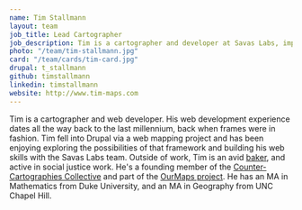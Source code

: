 ```yaml
---
name: Tim Stallmann
layout: team
job_title: Lead Cartographer
job_description: Tim is a cartographer and developer at Savas Labs, implementing complex web applications for our clients.
photo: "/team/tim-stallmann.jpg"
card: "/team/cards/tim-card.jpg"
drupal: t_stallmann
github: timstallmann
linkedin: timstallmann
website: http://www.tim-maps.com
---
```

Tim is a cartographer and web developer. His web development experience dates all the way back to the last millennium, back when frames were in fashion. Tim fell into Drupal via a web mapping project and has been enjoying exploring the possibilities of that framework and building his web skills with the Savas Labs team. Outside of work, Tim is an avid <a href="http://cakeyear.tumblr.com">baker</a>, and active in social justice work. He's a founding member of the <a href="http://www.countercartographies.org">Counter-Cartographies Collective</a> and part of the <a href="http://www.ourmaps.net">OurMaps project</a>. He has an MA in Mathematics from Duke University, and an MA in Geography from UNC Chapel Hill.
